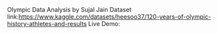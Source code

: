Olympic Data Analysis by Sujal Jain
Dataset link:https://www.kaggle.com/datasets/heesoo37/120-years-of-olympic-history-athletes-and-results
Live Demo:
